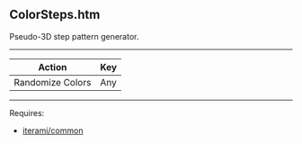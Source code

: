 ColorSteps.htm
--------------

Pseudo-3D step pattern generator.

---

Action           | Key
-----------------|----
Randomize Colors | Any

---

Requires:
* [iterami/common](https://github.com/iterami/common)
